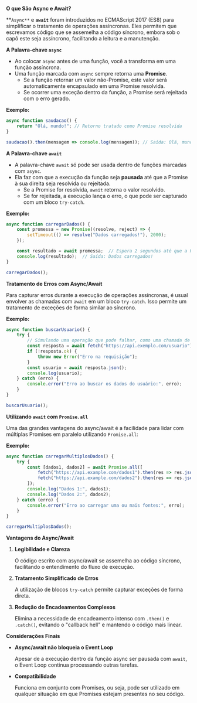 **O que São Async e Await?**

**`Async**` e **`await`**  foram introduzidos no ECMAScript 2017 (ES8) para simplificar o tratamento de operações assíncronas. Eles permitem que escrevamos código que se assemelha a código síncrono, embora sob o capô este seja assíncrono, facilitando a leitura e a manutenção.

**A Palavra-chave `async`**

- Ao colocar `async` antes de uma função, você a transforma em uma função assíncrona.
- Uma função marcada com `async` sempre retorna uma **Promise**.
    - Se a função retornar um valor não-Promise, este valor será automaticamente encapsulado em uma Promise resolvida.
    - Se ocorrer uma exceção dentro da função, a Promise será rejeitada com o erro gerado.

**Exemplo:**

```jsx
async function saudacao() {
    return "Olá, mundo!"; // Retorno tratado como Promise resolvida
}

saudacao().then(mensagem => console.log(mensagem)); // Saída: Olá, mundo!
```

**A Palavra-chave `await`**

- A palavra-chave `await` só pode ser usada dentro de funções marcadas com `async`.
- Ela faz com que a execução da função seja **pausada** até que a Promise à sua direita seja resolvida ou rejeitada.
    - Se a Promise for resolvida, `await` retorna o valor resolvido.
    - Se for rejeitada, a execução lança o erro, o que pode ser capturado com um bloco `try-catch`.

**Exemplo:**

```jsx
async function carregarDados() {
    const promessa = new Promise((resolve, reject) => {
        setTimeout(() => resolve("Dados carregados!"), 2000);
    });

    const resultado = await promessa;  // Espera 2 segundos até que a Promise seja resolvida
    console.log(resultado);  // Saída: Dados carregados!
}

carregarDados();
```

**Tratamento de Erros com Async/Await**

Para capturar erros durante a execução de operações assíncronas, é usual envolver as chamadas com `await` em um bloco `try-catch`. Isso permite um tratamento de exceções de forma similar ao síncrono.

**Exemplo:**

```jsx
async function buscarUsuario() {
    try {
        // Simulando uma operação que pode falhar, como uma chamada de API
        const resposta = await fetch("https://api.exemplo.com/usuario");
        if (!resposta.ok) {
            throw new Error("Erro na requisição");
        }
        const usuario = await resposta.json();
        console.log(usuario);
    } catch (erro) {
        console.error("Erro ao buscar os dados do usuário:", erro);
    }
}

buscarUsuario();
```

**Utilizando `await` com `Promise.all`**

Uma das grandes vantagens do async/await é a facilidade para lidar com múltiplas Promises em paralelo utilizando `Promise.all`:

**Exemplo:**

```jsx
async function carregarMultiplosDados() {
    try {
        const [dados1, dados2] = await Promise.all([
            fetch("https://api.example.com/dados1").then(res => res.json()),
            fetch("https://api.example.com/dados2").then(res => res.json())
        ]);
        console.log("Dados 1:", dados1);
        console.log("Dados 2:", dados2);
    } catch (erro) {
        console.error("Erro ao carregar uma ou mais fontes:", erro);
    }
}

carregarMultiplosDados();
```

**Vantagens do Async/Await**

1. **Legibilidade e Clareza**
    
    O código escrito com async/await se assemelha ao código síncrono, facilitando o entendimento do fluxo de execução.
    
2. **Tratamento Simplificado de Erros**
    
    A utilização de blocos `try-catch` permite capturar exceções de forma direta.
    
3. **Redução de Encadeamentos Complexos**
    
    Elimina a necessidade de encadeamento intenso com `.then()` e `.catch()`, evitando o "callback hell" e mantendo o código mais linear.
    

**Considerações Finais**

- **Async/await não bloqueia o Event Loop**
    
    Apesar de a execução dentro da função async ser pausada com `await`, o Event Loop continua processando outras tarefas.
    
- **Compatibilidade**
    
    Funciona em conjunto com Promises, ou seja, pode ser utilizado em qualquer situação em que Promises estejam presentes no seu código.